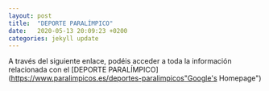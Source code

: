 ```yaml
---
layout: post
title:  "DEPORTE PARALÍMPICO"
date:   2020-05-13 20:09:23 +0200
categories: jekyll update
---
```


A través del siguiente enlace, podéis acceder a toda la información relacionada con el [DEPORTE PARALÍMPICO](https://www.paralimpicos.es/deportes-paralimpicos"Google's Homepage")

